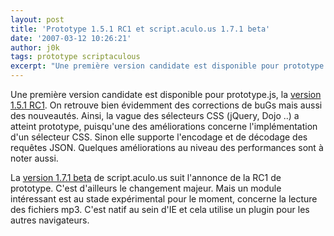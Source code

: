 ```yaml
---
layout: post
title: 'Prototype 1.5.1 RC1 et script.aculo.us 1.7.1 beta'
date: '2007-03-12 10:26:21'
author: j0k
tags: prototype scriptaculous
excerpt: "Une première version candidate est disponible pour prototype.js, la [version 1.5.1 RC1](http://www.prototypejs.org/2007/3/9/prototype-1-5-1-rc1). On retrouve bien évidemment des corrections de buGs mais aussi des nouveautés.      \nAinsi, la vague des sélecteurs CSS (jQuery, Dojo ..) a atteint prototype, puisqu'une des améliorations concerne      …"
---
```


Une première version candidate est disponible pour prototype.js, la [version 1.5.1 RC1](http://www.prototypejs.org/2007/3/9/prototype-1-5-1-rc1). On retrouve bien évidemment des corrections de buGs mais aussi des nouveautés.
Ainsi, la vague des sélecteurs CSS (jQuery, Dojo ..) a atteint prototype, puisqu'une des améliorations concerne l'implémentation d'un sélecteur CSS.   Sinon elle supporte l'encodage et de décodage des requêtes JSON. Quelques améliorations au niveau des performances sont à noter aussi.

La [version 1.7.1 beta](http://mir.aculo.us/2007/3/12/script-aculo-us-1-7-1-beta) de script.aculo.us suit l'annonce de la RC1 de prototype. C'est d'ailleurs le changement majeur. Mais un module intéressant est au stade expérimental pour le moment, concerne la lecture des fichiers mp3. C'est natif au sein d'IE et cela utilise un plugin pour les autres navigateurs.
